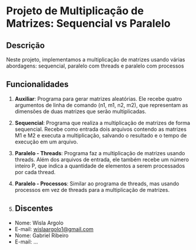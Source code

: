 # Projeto de Multiplicação de Matrizes: Sequencial vs Paralelo

## Descrição
Neste projeto, implementamos a multiplicação de matrizes usando várias abordagens: sequencial, paralelo com threads e paralelo com processos

## Funcionalidades

1. **Auxiliar**: Programa para gerar matrizes aleatórias. Ele recebe quatro argumentos de linha de comando (n1, m1, n2, m2), que representam as dimensões de duas matrizes que serão multiplicadas. 

2. **Sequencial**: Programa que realiza a multiplicação de matrizes de forma sequencial. Recebe como entrada dois arquivos contendo as matrizes M1 e M2 e executa a multiplicação, salvando o resultado e o tempo de execução em um arquivo.

3. **Paralelo - Threads**: Programa faz a multiplicação de matrizes usando threads. Além dos arquivos de entrada, ele também recebe um número inteiro P, que indica a quantidade de elementos a serem processados por cada thread.

4. **Paralelo - Processos**: Similar ao programa de threads, mas usando processos em vez de threads para a multiplicação de matrizes.

5. ## Discentes
* Nome: Wisla Argolo
* E-mail: wislaargolo1@gmail.com
* Nome: Gabriel Ribeiro
* E-mail: ...
